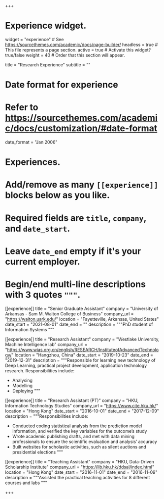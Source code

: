 +++
# Experience widget.
widget = "experience"  # See https://sourcethemes.com/academic/docs/page-builder/
headless = true  # This file represents a page section.
active = true  # Activate this widget? true/false
weight = 40  # Order that this section will appear.

title = "Research Experience"
subtitle = ""

# Date format for experience
#   Refer to https://sourcethemes.com/academic/docs/customization/#date-format
date_format = "Jan 2006"

# Experiences.
#   Add/remove as many `[[experience]]` blocks below as you like.
#   Required fields are `title`, `company`, and `date_start`.
#   Leave `date_end` empty if it's your current employer.
#   Begin/end multi-line descriptions with 3 quotes `"""`.
[[experience]]
  title = "Senior Graduate Assistant"
  company = "University of Arkansas - Sam M. Walton College of Business"
  company_url = "https://walton.uark.edu/"
  location = "Fayetteville, Arkansas, United States"
  date_start = "2021-08-01"
  date_end = ""
  description = """PhD student of Information Systems
  """

[[experience]]
  title = "Research Assistant"
  company = "Westlake University, Machine Intelligence lab"
  company_url = "https://www.wias.org.cn/english/RESEARCH/InstituteofAdvancedTechnology/"
  location = "Hangzhou, China"
  date_start = "2019-10-23"
  date_end = "2019-12-31"
  description = """Responsible for learning new technology of Deep Learning, practical project development, application technology research.
  Responsibilities include:
  
  * Analysing
  * Modelling
  * Deploying
  """

[[experience]]
  title = "Research Assistant (PT)"
  company = "HKU, Information Technology Studies"
  company_url = "https://www.cite.hku.hk/"
  location = "Hong Kong"
  date_start = "2016-10-01"
  date_end = "2017-12-09"
  description = """Responsibilities include:
    
  * Conducted coding statistical analysis from the prediction model information, and verified the key variables for the outcome’s study
  * Wrote academic publishing drafts, and met with data mining professionals to ensure the scientific evaluation and analysis’ accuracy
  * Built websites for scholastic activities, such as silent auctions and presidential elections
  """
  
 
[[experience]]
  title = "Teaching Assistant"
  company = "HKU, Data-Driven Scholarship Institute"
  company_url = "https://lib.hku.hk/ddsal/index.html"
  location = "Hong Kong"
  date_start = "2016-11-01"
  date_end = "2016-11-09"
  description = """Assisted the practical teaching activities for 8 different courses and labs
  """
    
  
+++
